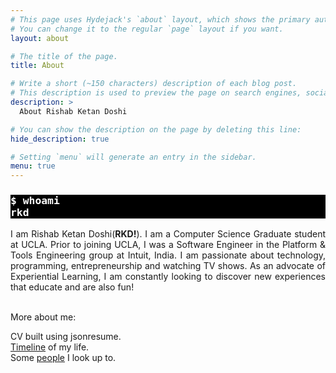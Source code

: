 ```yaml
---
# This page uses Hydejack's `about` layout, which shows the primary author's picture and about text at the top.
# You can change it to the regular `page` layout if you want.
layout: about

# The title of the page.
title: About

# Write a short (~150 characters) description of each blog post.
# This description is used to preview the page on search engines, social media, etc.
description: >
  About Rishab Ketan Doshi

# You can show the description on the page by deleting this line:
hide_description: true

# Setting `menu` will generate an entry in the sidebar.
menu: true
---
```


<h3 style="background-color: black;color: white;font-family:  monospace;">
$ whoami<br>rkd
</h3>
    
<div style="text-align: justify;text-justify: inter-word;"> I am Rishab Ketan Doshi(<b>RKD!</b>).
    I am a Computer Science Graduate student at UCLA. Prior to joining UCLA, I was a Software Engineer in the Platform & Tools Engineering group at Intuit, India. I am passionate about technology, programming, entrepreneurship and watching TV shows. As an advocate of Experiential Learning, I am constantly looking to discover new experiences that educate and are also fun!
</div>
<br>
    
More about me:
    
CV built using jsonresume. <br>
[Timeline](/rishab-timeline/) of my life. <br>
Some [people](/category/muse/) I look up to. <br>
